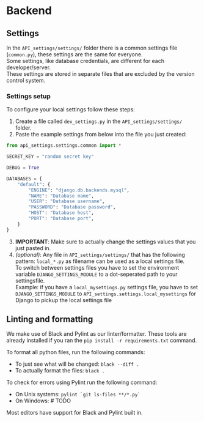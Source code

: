 # Backend

## Settings

In the `API_settings/settings/` folder there is a common settings file (`common.py`), these settings are the same for everyone.\
Some settings, like database credentials, are different for each developer/server.\
These settings are stored in separate files that are excluded by the version control system.

### Settings setup
To configure your local settings follow these steps:

1. Create a file called `dev_settings.py` in the `API_settings/settings/` folder.
2. Paste the example settings from below into the file you just created:

```py
from api_settings.settings.common import *

SECRET_KEY = "random secret key"

DEBUG = True

DATABASES = {
    "default": {
        "ENGINE": "django.db.backends.mysql",
        "NAME": "Database name",
        "USER": "Database username",
        "PASSWORD": "Database password",
        "HOST": "Database host",
        "PORT": "Database port",
    }
}

```
3. **IMPORTANT**: Make sure to actually change the settings values that you just pasted in.
4. *(optional)*: Any file in `API_settings/settings/` that has the following pattern: `local_*.py` as filename can be used
as a local settings file. \
To switch between settings files you have to set the environment variable `DJANGO_SETTINGS_MODULE` to a dot-seperated path to your settingsfile.\
Example: if you have a `local_mysettings.py` settings file, you have to set `DJANGO_SETTINGS_MODULE` to `API_settings.settings.local_mysettings` for Django to pickup the local settings file

## Linting and formatting
We make use of Black and Pylint as our linter/formatter. 
These tools are already installed if you ran the `pip install -r requirements.txt` command.

To format all python files, run the following commands:
* To just see what will be changed: `black --diff .` 
* To actually format the files: `black .`

To check for errors using Pylint run the following command:
* On Unix systems: ``pylint `git ls-files **/*.py` ``
* On Windows: # TODO

Most editors have support for Black and Pylint built in.
